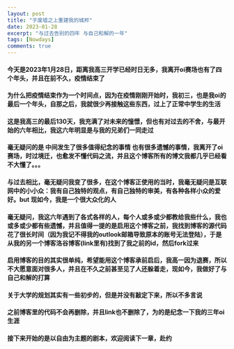 ```yaml
---
layout: post
title: "于废墟之上重建我的城邦"
date: 2023-01-28
excerpt: "与过去告别的四年 与自己和解的一年"
tags: [Nowdays]
comments: true
---
```

#### 今天是2023年1月28日，距离我高三开学已经时日无多，我离开oi赛场也有了四个年头，并且在前不久，疫情结束了

#### 为什么把疫情结束作为一个时间点，因为在疫情刚刚开始时，我初三，也是我oi的最后一个年头，自那之后，我就很少再接触这些东西，过上了正常中学生的生活

#### 这是我高三的最后130天，我充满了对未来的憧憬，但也有对过去的不舍，与最开始的六年相比，我这六年明显是与我的兄弟们一同走过

#### 毫无疑问的是 中间发生了很多值得纪念的事情 也有很多遗憾的事情，我离开了oi赛场，时过境迁，也愈发不懂代码之流，并且这个博客所有的博文我都几乎已经看不大懂了。。。

#### 与过去相比，毫无疑问我变了很多，在这个博客正使用的当时，我毫无疑问是互联网中的小小众：我有自己独特的观点，有自己独特的审美，有各种各样小众的爱好。but  现如今，我是一个很大众化的人

#### 毫无疑问，我这六年遇到了各式各样的人，每个人或多或少都教给我些什么，我也或多或少都有些遗憾，并且值得一提的是启用这个博客之前，我找到博客的源代码花了很长时间（因为我记不得我的outlook邮箱导致原本的账号无法登陆），于是从我的另一个博客洛谷博客(link里有)找到了我之前的id，然后fork过来

#### 启用博客的目的其实很单纯，希望能用这个博客承前启后，我高一因为退赛，所以不大愿意面对很多人，并且在不久之前甚至见了人还躲着走，现如今，我做好了与自己和解的打算

#### 关于大学的规划其实有一些初步的，但是并没有敲定下来，所以不多言说

#### 之前博客里的代码不会再删除，并且link也不删除了，为的是纪念一下我的三年oi生涯

#### 接下来开始的是以自由为主题的剧本，欢迎阅读下一章，赴约
